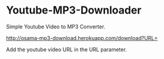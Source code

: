 # Youtube-MP3-Downloader

Simple Youtube Video to MP3 Converter.

http://osama-mp3-download.herokuapp.com/download?URL=

Add the youtube video URL in the URL parameter.
